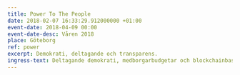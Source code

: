 ```yaml
---
title: Power To The People
date: 2018-02-07 16:33:29.912000000 +01:00
event-date: 2018-04-09 00:00
event-date-desc: Våren 2018
place: Göteborg
ref: power
excerpt: Demokrati, deltagande och transparens.
ingress-text: Deltagande demokrati, medborgarbudgetar och blockchainbaserade omröstningar.
---
```


